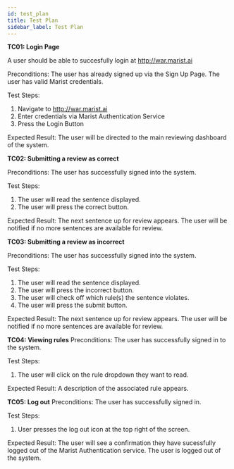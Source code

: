 ```yaml
---
id: test_plan
title: Test Plan
sidebar_label: Test Plan
---
```


**TC01: Login Page**

A user should be able to succesfully login at http://war.marist.ai 

Preconditions: 
The user has already signed up via the Sign Up Page.
The user has valid Marist credentials.

Test Steps:
1. Navigate to http://war.marist.ai
2. Enter credentials via Marist Authentication Service 
3. Press the Login Button

Expected Result:
The user will be directed to the main reviewing dashboard of the system. 

**TC02: Submitting a review as correct**

Preconditions:
The user has successfully signed into the system. 

Test Steps: 
1. The user will read the sentence displayed. 
2. The user will press the correct button. 

Expected Result:
The next sentence up for review appears. The user will be notified if no more sentences are available for review. 

**TC03: Submitting a review as incorrect**

Preconditions:
The user has successfully signed into the system. 

Test Steps: 
1. The user will read the sentence displayed. 
2. The user will press the incorrect button. 
3. The user will check off which rule(s) the sentence violates. 
4. The user will press the submit button. 

Expected Result:
The next sentence up for review appears. The user will be notified if no more sentences are available for review.

**TC04: Viewing rules**
Preconditions:
The user has successfully signed in to the system.

Test Steps: 
1. The user will click on the rule dropdown they want to read. 

Expected Result:
A description of the associated rule appears. 

**TC05: Log out**
Preconditions:
The user has successfully signed in. 

Test Steps: 
1. User presses the log out icon at the top right of the screen. 

Expected Result:
The user will see a confirmation they have sucessfully logged out of the Marist Authentication service. The user is logged out of the system. 
